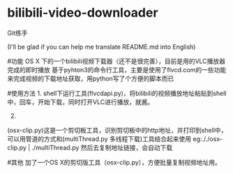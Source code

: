 # bilibili-video-downloader
Git练手

(I'll be glad if you can help me translate README.md into English)

#功能
OS X 下的一个bilibili视频下载器（还不是很完善），目前是用的VLC播放器完成的即时播放
基于pyhton3的命令行工具，主要是使用了flvcd.com的一些功能来完成视频的下载地址获取，用python写了个方便的脚本而已

#使用方法
1.
shell下运行工具(flvcdapi.py)，将bilibili的视频播放地址粘贴到shell中，回车，开始下载，同时打开VLC进行播放，就酱。

2.
(osx-clip.py)这是一个剪切板工具，识别剪切板中的http地址，并打印到shell中，可以用管道的方式和(multiThread.py 多线程下载)工具结合起来使用
eg:././osx-clip.py | ./multiThread.py
然后去复制地址链接，会自动下载

#其他
加了一个OS X的剪切版工具（osx-clip.py），方便批量复制视频地址用。
